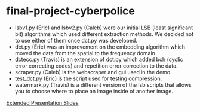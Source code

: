 # final-project-cyberpolice

- lsbv1.py (Eric) and lsbv2.py (Caleb) were our initial LSB (least significant bit) algorithms which used different extraction methods. We decided not to use either of them once dct.py was developed.
- dct.py (Eric) was an improvement on the embedding algorithm which moved the data from the spatial to the frequency domain.
- dctecc.py (Travis) is an extension of dct.py which added bch (cyclic error correcting codes) and repetition error correction to the data.
- scraper.py (Caleb) is the webscraper and gui used in the demo.
- test_dct.py (Eric) is the script used for testing compression.
- watermark.py (Travis) is a different version of the lsb scripts that allows you to choose where to place an image inside of another image.

[Extended Presentation Slides](https://docs.google.com/presentation/d/1YFwJu6Z5TTK17DrJMK1FZgDpyD0c8btDWdB7g0IQNz8/edit?usp=sharing)
